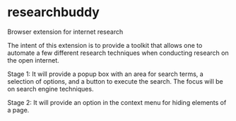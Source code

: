 # researchbuddy
Browser extension for internet research

The intent of this extension is to provide a toolkit that allows one to automate a few different research techniques when conducting research on the open internet. 

Stage 1: It will provide a popup box with an area for search terms, a selection of options, and a button to execute the search. The focus will be on search engine techniques.

Stage 2: It will provide an option in the context menu for hiding elements of a page.


